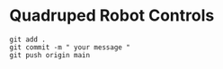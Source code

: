 # Quadruped Robot Controls 

```
git add .
git commit -m " your message "
git push origin main 

```
